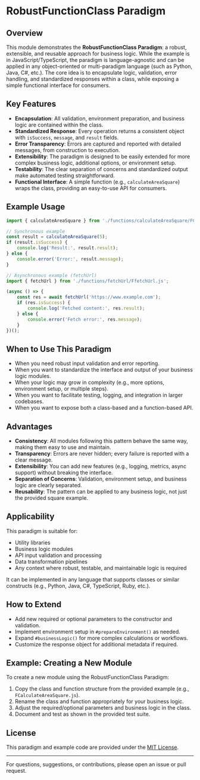 # RobustFunctionClass Paradigm

## Overview

This module demonstrates the **RobustFunctionClass Paradigm**: a robust, extensible, and reusable approach for business logic. While the example is in JavaScript/TypeScript, the paradigm is language-agnostic and can be applied in any object-oriented or multi-paradigm language (such as Python, Java, C#, etc.). The core idea is to encapsulate logic, validation, error handling, and standardized responses within a class, while exposing a simple functional interface for consumers.

## Key Features
- **Encapsulation**: All validation, environment preparation, and business logic are contained within the class.
- **Standardized Response**: Every operation returns a consistent object with `isSuccess`, `message`, and `result` fields.
- **Error Transparency**: Errors are captured and reported with detailed messages, from construction to execution.
- **Extensibility**: The paradigm is designed to be easily extended for more complex business logic, additional options, or environment setup.
- **Testability**: The clear separation of concerns and standardized output make automated testing straightforward.
- **Functional Interface**: A simple function (e.g., `calculateAreaSquare`) wraps the class, providing an easy-to-use API for consumers.


## Example Usage
```js
import { calculateAreaSquare } from './functions/calculateAreaSquare/FCalculateAreaSquare.js';

// Synchronous example
const result = calculateAreaSquare(5);
if (result.isSuccess) {
    console.log('Result:', result.result);
} else {
    console.error('Error:', result.message);
}

// Asynchronous example (fetchUrl)
import { fetchUrl } from './functions/fetchUrl/FfetchUrl.js';

(async () => {
    const res = await fetchUrl('https://www.example.com');
    if (res.isSuccess) {
        console.log('Fetched content:', res.result);
    } else {
        console.error('Fetch error:', res.message);
    }
})();
```

## When to Use This Paradigm
- When you need robust input validation and error reporting.
- When you want to standardize the interface and output of your business logic modules.
- When your logic may grow in complexity (e.g., more options, environment setup, or multiple steps).
- When you want to facilitate testing, logging, and integration in larger codebases.
- When you want to expose both a class-based and a function-based API.

## Advantages
- **Consistency**: All modules following this pattern behave the same way, making them easy to use and maintain.
- **Transparency**: Errors are never hidden; every failure is reported with a clear message.
- **Extensibility**: You can add new features (e.g., logging, metrics, async support) without breaking the interface.
- **Separation of Concerns**: Validation, environment setup, and business logic are clearly separated.
- **Reusability**: The pattern can be applied to any business logic, not just the provided square example.

## Applicability
This paradigm is suitable for:
- Utility libraries
- Business logic modules
- API input validation and processing
- Data transformation pipelines
- Any context where robust, testable, and maintainable logic is required

It can be implemented in any language that supports classes or similar constructs (e.g., Python, Java, C#, TypeScript, Ruby, etc.).

## How to Extend
- Add new required or optional parameters to the constructor and validation.
- Implement environment setup in `#prepareEnvironment()` as needed.
- Expand `#businessLogic()` for more complex calculations or workflows.
- Customize the response object for additional metadata if required.

## Example: Creating a New Module
To create a new module using the RobustFunctionClass Paradigm:
1. Copy the class and function structure from the provided example (e.g., `FCalculateAreaSquare.js`).
2. Rename the class and function appropriately for your business logic.
3. Adjust the required/optional parameters and business logic in the class.
4. Document and test as shown in the provided test suite.

## License
This paradigm and example code are provided under the [MIT License](./LICENSE).

---

For questions, suggestions, or contributions, please open an issue or pull request.
